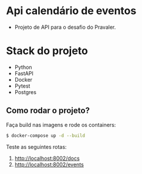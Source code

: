 # Api calendário de eventos

- Projeto de API para o desafio do Pravaler.

# Stack do projeto

- Python
- FastAPI
- Docker
- Pytest
- Postgres




## Como rodar o projeto?

Faça build nas imagens e rode os containers:

```sh
$ docker-compose up -d --build
```

Teste as seguintes rotas:

1. [http://localhost:8002/docs](http://localhost:8002/docs)
1. [http://localhost:8002/events](http://localhost:8002/events)

